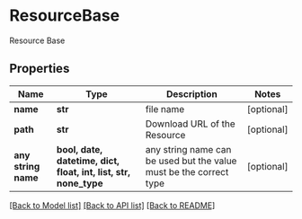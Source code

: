 # ResourceBase

Resource Base

## Properties
Name | Type | Description | Notes
------------ | ------------- | ------------- | -------------
**name** | **str** | file name | [optional] 
**path** | **str** | Download URL of the Resource | [optional] 
**any string name** | **bool, date, datetime, dict, float, int, list, str, none_type** | any string name can be used but the value must be the correct type | [optional]

[[Back to Model list]](../README.md#documentation-for-models) [[Back to API list]](../README.md#documentation-for-api-endpoints) [[Back to README]](../README.md)


